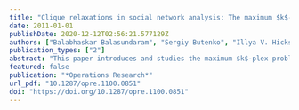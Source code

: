 ```yaml
---
title: "Clique relaxations in social network analysis: The maximum $k$-plex problem"
date: 2011-01-01
publishDate: 2020-12-12T02:56:21.577129Z
authors: ["Balabhaskar Balasundaram", "Sergiy Butenko", "Illya V. Hicks"]
publication_types: ["2"]
abstract: "This paper introduces and studies the maximum $k$-plex problem, which arises in social network analysis and has wider applicability in several important areas employing graph-based data mining. After establishing NP-completeness of the decision version of the problem on arbitrary graphs, an integer programming formulation is presented, followed by a polyhedral study to identify combinatorial valid inequalities and facets. A branch-and-cut algorithm is implemented and tested on proposed benchmark instances. An algorithmic approach is developed exploiting the graph-theoretic properties of a $k$-plex that is effective in solving the problem to optimality on very large, sparse graphs such as the power law graphs frequently encountered in the applications of interest. "
featured: false
publication: "*Operations Research*"
url_pdf: "10.1287/opre.1100.0851"
doi: "https://doi.org/10.1287/opre.1100.0851"
---
```


